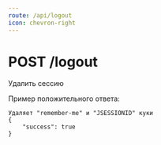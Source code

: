 ```yaml
---
route: /api/logout
icon: chevron-right
---
```


# POST /logout
Удалить сессию

Пример положительного ответа:
```
Удаляет "remember-me" и "JSESSIONID" куки
{
    "success": true
}
```
